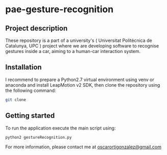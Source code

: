 # pae-gesture-recognition

## Project description

These repository is a part of a university's ( Universitat Politècnica de Catalunya, UPC ) project where we are developing software to recognise gestures inside a car, aiming to a human-car interaction system.

## Installation

I recommend to prepare a Python2.7 virtual environment using venv or anaconda and install LeapMotion v2 SDK, then clone the repository using the following command:
```bash
git clone
```

## Getting started

To run the application execute the main script using:
```bash
python2 gestureRecognition.py
```

For more information, please contact me at oscarortigonzalez@gmail.com
